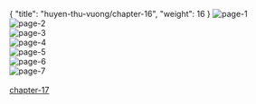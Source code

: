 { "title": "huyen-thu-vuong/chapter-16", "weight": 16 }
<img src="huyen-thu-vuong_0016_01-e562caa5b62759191d78547feebf79da.webp" alt="page-1" origin="https://3.bp.blogspot.com/-rfoNY6DfTbo/VyW9UZUF_XI/AAAAAAAGtwE/TRFnTyWK9y0/s0/Huyen-Thu-Vuong-Chapter-16-P-2.jpg"><br/>
<img src="huyen-thu-vuong_0016_02-84d9c71676015c23d2c53026ba90c6e0.webp" alt="page-2" origin="https://3.bp.blogspot.com/-lkowZyLw53g/VyW9ViYyg6I/AAAAAAAGtwI/IXOW3EvZBig/s0/Huyen-Thu-Vuong-Chapter-16-P-3.jpg"><br/>
<img src="huyen-thu-vuong_0016_03-fb44f0c65c52e2d5d0000831fe8e0676.webp" alt="page-3" origin="https://3.bp.blogspot.com/-I1PK6F5wj4c/VyW9W5dDOUI/AAAAAAAGtwM/gL6TN4wZ_bg/s0/Huyen-Thu-Vuong-Chapter-16-P-4.jpg"><br/>
<img src="huyen-thu-vuong_0016_04-7d607bc654bf4177c1fe1db5ba4968fd.webp" alt="page-4" origin="https://3.bp.blogspot.com/-njS1LKOfw5I/VyW9YGNZsZI/AAAAAAAGtwQ/hZGedzXWXdU/s0/Huyen-Thu-Vuong-Chapter-16-P-5.jpg"><br/>
<img src="huyen-thu-vuong_0016_05-507b8367ef2ad77e27c6ac0c19c8cc31.webp" alt="page-5" origin="https://3.bp.blogspot.com/-gisXeHf0fx8/VyW9ZTxPHwI/AAAAAAAGtwU/Ppkb28qdyvw/s0/Huyen-Thu-Vuong-Chapter-16-P-6.jpg"><br/>
<img src="huyen-thu-vuong_0016_06-180f433803d9951f7534826df2874b7c.webp" alt="page-6" origin="https://3.bp.blogspot.com/-Z7I8F2JKkkQ/VyW9aozLRBI/AAAAAAAGtwc/7PdUv-BNjWU/s0/Huyen-Thu-Vuong-Chapter-16-P-7.jpg"><br/>
<img src="huyen-thu-vuong_0016_07-7b6f5da95a783dd2ab73dc509677c1b9.webp" alt="page-7" origin="https://3.bp.blogspot.com/-YetXbDb2S1M/VyW9by8BmQI/AAAAAAAGtwg/Vh8Lg-N8YHQ/s0/Huyen-Thu-Vuong-Chapter-16-P-8.jpg"><br/>
<br/><a class="nextchap" href="/huyen-thu-vuong/chapter-17">chapter-17</a>
